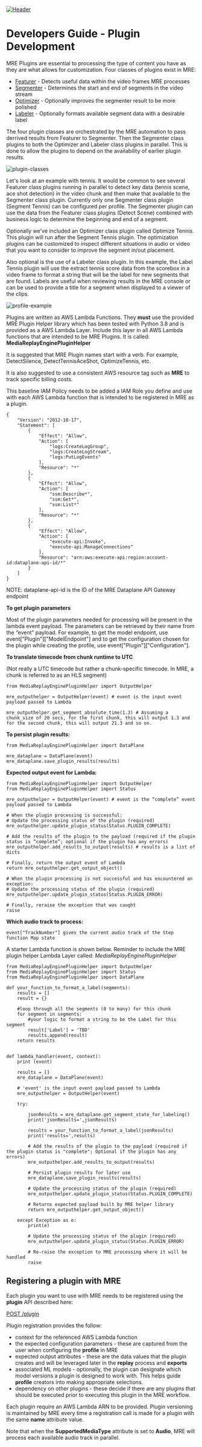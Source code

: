 [![Header](../assets/images/mre-header-1.png)](../../MRE-Developer-Guide.md)

# Developers Guide - Plugin Development

MRE Plugins are essential to processing the type of content you have as they are what allows for customization. Four classes of plugins exist in MRE:

- [Featurer](MRE-Developer-Guide-Featurer.md) - Detects useful data within the video frames MRE processes
- [Segmenter](MRE-Developer-Guide-Segmenter.md) - Determines the start and end of segments in the video stream
- [Optimizer](MRE-Developer-Guide-Optimizer.md) - Optionally improves the segmenter result to be more polished
- [Labeler](MRE-Developer-Guide-Labeler.md) - Optionally formats available segment data with a desirable label

The four plugin classes are orchestrated by the MRE automation to pass derrived results from Featurer to Segmenter. Then the Segmenter class plugins to both the Optimizer and Labeler class plugins in parallel. This is done to allow the plugins to depend on the availability of earlier plugin results.

![plugin-classes](../assets/images/devguide-plugin-classes.png)

Let's look at an example with tennis. It would be common to see several Featurer class plugins running in parallel to detect key data (tennis scene, ace shot detection) in the video chunk and then make that available to the Segmenter class plugin. Currently only one Segmenter class plugin (Segment Tennis) can be configured per profile. The Segmenter plugin can use the data from the Featurer class plugins (Detect Scene) combined with business logic to determine the beginning and end of a segment.

Optionally we've included an Optimizer class plugin called Optimize Tennis. This plugin will run after the Segment Tennis plugin. The optimization plugins can be customized to inspect different situations in audio or video that you want to consider to improve the segment in/out placement.

Also optional is the use of a Labeler class plugin. In this example, the Label Tennis plugin will use the extract tennis score data from the scorebox in a video frame to format a string that will be the label for new segments that are found. Labels are useful when reviewing results in the MRE console or can be used to provide a title for a segment when displayed to a viewer of the clips.

![profile-example](../assets/images/devguide-profile-example.png)

Plugins are written as AWS Lambda Functions. They **must** use the provided MRE Plugin Helper library which has been tested with Python 3.8 and is provided as a AWS Lambda Layer. Include this layer in all AWS Lambda functions that are intended to be MRE Plugins. It is called: **MediaReplayEnginePluginHelper**

It is suggested that MRE Plugin names start with a verb. For example,  DetectSilence, DetectTennisAceShot, OptimizeTennis, etc.

It is also suggested to use a consistent AWS resource tag such as **MRE** to track specific billing costs.

This baseline IAM Policy needs to be added a IAM Role you define and use with each AWS Lambda function that is intended to be registered in MRE as a plugin.

```
{
    "Version": "2012-10-17",
    "Statement": [
        {
            "Effect": "Allow",
            "Action": [
                "logs:CreateLogGroup",
                "logs:CreateLogStream",
                "logs:PutLogEvents"
            ],
            "Resource": "*"
        },
        {
            "Effect": "Allow",
            "Action": [
                "ssm:Describe*",
                "ssm:Get*",
                "ssm:List*"
            ],
            "Resource": "*"
        },
        {
            "Effect": "Allow",
            "Action": [
                "execute-api:Invoke",
                "execute-api:ManageConnections"
            ],
            "Resource": "arn:aws:execute-api:region:account-id:dataplane-api-id/*"
        }
    ]
}
```
NOTE: dataplane-api-id is the ID of the MRE Dataplane API Gateway endpoint


**To get plugin parameters**

Most of the plugin parameters needed for processing will be present in the lambda event payload. The parameters can be retrieved by their name from the “event” payload. For example, to get the model endpoint, use event["Plugin"]["ModelEndpoint"] and to get the configuration chosen for the plugin while creating the profile, use event["Plugin"]["Configuration"].


**To translate timecode from chunk runtime to UTC**

(Not really a UTC timecode but rather a chunk-specific timecode. In MRE, a chunk is referred to as an HLS segment)

```
from MediaReplayEnginePluginHelper import OutputHelper

mre_outputhelper = OutputHelper(event) # event is the input event payload passed to Lambda

mre_outputhelper.get_segment_absolute_time(1.3) # Assuming a chunk_size of 20 secs, for the first chunk, this will output 1.3 and for the second chunk, this will output 21.3 and so on.
```

**To persist plugin results:**

```
from MediaReplayEnginePluginHelper import DataPlane

mre_dataplane = DataPlane(event)
mre_dataplane.save_plugin_results(results)
```

**Expected output event for Lambda:**

```
from MediaReplayEnginePluginHelper import OutputHelper
from MediaReplayEnginePluginHelper import Status

mre_outputhelper = OutputHelper(event) # event is the “complete” event payload passed to Lambda

# When the plugin processing is successful:
# Update the processing status of the plugin (required)
mre_outputhelper.update_plugin_status(Status.PLUGIN_COMPLETE)

# Add the results of the plugin to the payload (required if the plugin status is “complete”; optional if the plugin has any errors)
mre_outputhelper.add_results_to_output(results) # results is a list of dicts

# Finally, return the output event of Lambda
return mre_outputhelper.get_output_object()

# When the plugin processing is not successful and has encountered an exception:
# Update the processing status of the plugin (required)
mre_outputhelper.update_plugin_status(Status.PLUGIN_ERROR)

# Finally, reraise the exception that was caught
raise
```

**Which audio track to process:**

```
event["TrackNumber"] gives the current audio track of the Step function Map state
```

A starter Lambda function is shown below. Reminder to include the MRE plugin helper Lambda Layer called: *MediaReplayEnginePluginHelper*

```
from MediaReplayEnginePluginHelper import OutputHelper
from MediaReplayEnginePluginHelper import Status
from MediaReplayEnginePluginHelper import DataPlane

def your_function_to_format_a_label(segments):
    results = []
    result = {}

    #loop through all the segments (0 to many) for this chunk   
    for segment in segments:
        #your logic to format a string to be the Label for this segment
        result['Label'] = 'TBD'
        results.append(result)        
    return results


def lambda_handler(event, context):
    print (event)

    results = []
    mre_dataplane = DataPlane(event)

    # 'event' is the input event payload passed to Lambda
    mre_outputhelper = OutputHelper(event)

    try:

        jsonResults = mre_dataplane.get_segment_state_for_labeling()
        print('jsonResults=',jsonResults)

        results = your_function_to_format_a_label(jsonResults)     
        print('results=',results)

        # Add the results of the plugin to the payload (required if the plugin status is "complete"; Optional if the plugin has any errors)
        mre_outputhelper.add_results_to_output(results)

        # Persist plugin results for later use
        mre_dataplane.save_plugin_results(results)

        # Update the processing status of the plugin (required)
        mre_outputhelper.update_plugin_status(Status.PLUGIN_COMPLETE)

        # Returns expected payload built by MRE helper library
        return mre_outputhelper.get_output_object()

    except Exception as e:
        print(e)

        # Update the processing status of the plugin (required)
        mre_outputhelper.update_plugin_status(Status.PLUGIN_ERROR)

        # Re-raise the exception to MRE processing where it will be handled
        raise

```

## Registering a plugin with MRE

Each plugin you want to use with MRE needs to be registered using the **plugin** API described here:

[POST /plugin](https://htmlpreview.github.io/?https://github.com/awslabs/aws-media-replay-engine/blob/main/docs/source/output/api/controlplane-plugin.html#register-plugin)

Plugin registration provides the follow:
- context for the referenced AWS Lambda function
- the expected configuration parameters - these are captured from the user when configuring the **profile** in MRE
- expected output attributes - these are the data values that the plugin creates and will be leveraged later in the **replay** process and **exports**
- associated ML models - optionally, the plugin can designate which model versions a plugin is designed to work with. This helps guide **profile** creators into making appropriate selections.
- dependency on other plugins - these decide if there are any plugins that should be executed prior to executing this plugin in the MRE workflow.

Each plugin require an AWS Lambda ARN to be provided. Plugin versioning is maintained by MRE every time a registration call is made for a plugin with the same **name** attribute value.

Note that when the **SupportedMediaType** attribute is set to **Audio**, MRE will process each available audio track in parallel.
